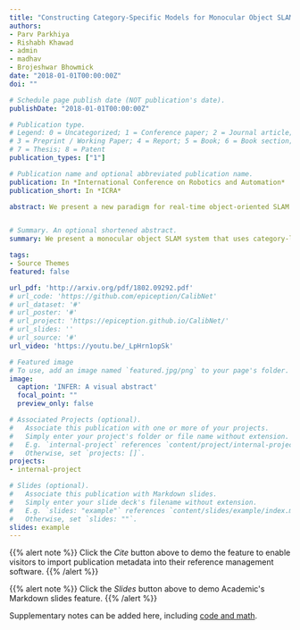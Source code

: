 ```yaml
---
title: "Constructing Category-Specific Models for Monocular Object SLAM"
authors:
- Parv Parkhiya
- Rishabh Khawad
- admin
- madhav
- Brojeshwar Bhowmick
date: "2018-01-01T00:00:00Z"
doi: ""

# Schedule page publish date (NOT publication's date).
publishDate: "2018-01-01T00:00:00Z"

# Publication type.
# Legend: 0 = Uncategorized; 1 = Conference paper; 2 = Journal article;
# 3 = Preprint / Working Paper; 4 = Report; 5 = Book; 6 = Book section;
# 7 = Thesis; 8 = Patent
publication_types: ["1"]

# Publication name and optional abbreviated publication name.
publication: In *International Conference on Robotics and Automation*
publication_short: In *ICRA*

abstract: We present a new paradigm for real-time object-oriented SLAM with a monocular camera. Contrary to previous approaches, that rely on object-level models, we construct category-level models from CAD collections which are now widely available. To alleviate the need for huge amounts of labeled data, we develop a rendering pipeline that enables synthesis of large datasets from a limited amount of manually labeled data. Using data thus synthesized, we learn category-level models for object deformations in 3D, as well as discriminative object features in 2D. These category models are instance-independent and aid in the design of object landmark observations that can be incorporated into a generic monocular SLAM framework. Where typical object-SLAM approaches usually solve only for object and camera poses, we also estimate object shape on-the-fly, allowing for a wide range of objects from the category to be present in the scene. Moreover, since our 2D object features are learned discriminatively, the proposed object-SLAM system succeeds in several scenarios where sparse feature-based monocular SLAM fails due to insufficient features or parallax. Also, the proposed category-models help in object instance retrieval, useful for Augmented Reality (AR) applications. We evaluate the proposed framework on multiple challenging real-world scenes and show — to the best of our knowledge — first results of an instance-independent monocular object-SLAM system and the benefits it enjoys over feature-based SLAM methods.


# Summary. An optional shortened abstract.
summary: We present a monocular object SLAM system that uses category-level object representations as object observations.

tags:
- Source Themes
featured: false

url_pdf: 'http://arxiv.org/pdf/1802.09292.pdf'
# url_code: 'https://github.com/epiception/CalibNet'
# url_dataset: '#'
# url_poster: '#'
# url_project: 'https://epiception.github.io/CalibNet/'
# url_slides: ''
# url_source: '#'
url_video: 'https://youtu.be/_LpHrn1opSk'

# Featured image
# To use, add an image named `featured.jpg/png` to your page's folder. 
image:
  caption: 'INFER: A visual abstract'
  focal_point: ""
  preview_only: false

# Associated Projects (optional).
#   Associate this publication with one or more of your projects.
#   Simply enter your project's folder or file name without extension.
#   E.g. `internal-project` references `content/project/internal-project/index.md`.
#   Otherwise, set `projects: []`.
projects:
- internal-project

# Slides (optional).
#   Associate this publication with Markdown slides.
#   Simply enter your slide deck's filename without extension.
#   E.g. `slides: "example"` references `content/slides/example/index.md`.
#   Otherwise, set `slides: ""`.
slides: example
---
```


{{% alert note %}}
Click the *Cite* button above to demo the feature to enable visitors to import publication metadata into their reference management software.
{{% /alert %}}

{{% alert note %}}
Click the *Slides* button above to demo Academic's Markdown slides feature.
{{% /alert %}}

Supplementary notes can be added here, including [code and math](https://sourcethemes.com/academic/docs/writing-markdown-latex/).
